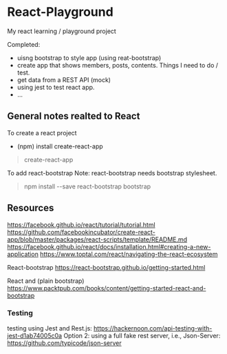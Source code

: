 # React-Playground

My react learning / playground project

Completed:
- uisng bootstrap to style app (using reat-bootstrap)
- create app that shows members, posts, contents.
Things I need to do / test.
- get data from a REST API (mock)
- using jest to test react app.
- ...

## General notes realted to React

To create a react project
- (npm) install create-react-app
> create-react-app <react-app-name>

To add react-bootstrap 
Note: react-bootstrap needs bootstrap stylesheet.
> npm install --save react-bootstrap bootstrap

## Resources

https://facebook.github.io/react/tutorial/tutorial.html
https://github.com/facebookincubator/create-react-app/blob/master/packages/react-scripts/template/README.md
https://facebook.github.io/react/docs/installation.html#creating-a-new-application
https://www.toptal.com/react/navigating-the-react-ecosystem  

React-bootstrap
https://react-bootstrap.github.io/getting-started.html

React and (plain bootstrap)
https://www.packtpub.com/books/content/getting-started-react-and-bootstrap

### Testing
testing using Jest and Rest.js:
https://hackernoon.com/api-testing-with-jest-d1ab74005c0a
Option 2: using a full fake rest server, i.e., Json-Server:
https://github.com/typicode/json-server



